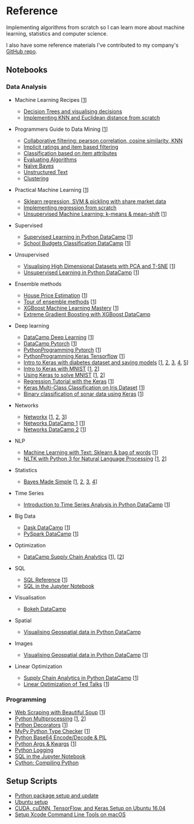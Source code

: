 # Reference
Implementing algorithms from scratch so I can learn more about machine learning, statistics and computer science.

I also have some reference materials I've contributed to my company's [GitHub repo](https://github.com/PortJacksonPartners/Training/blob/master/notebooks/exploration.ipynb).

## Notebooks

### Data Analysis
- Machine Learning Recipes [[1](https://www.youtube.com/playlist?list=PLOU2XLYxmsIIuiBfYad6rFYQU_jL2ryal)]
    - [Decision Trees and visualising decisions](notebooks/recipes/ml_recipes_1.ipynb)
    - [Implementing KNN and Euclidean distance from scratch](notebooks/recipes/ml_recipes_2.ipynb)

- Programmers Guide to Data Mining [[1](http://guidetodatamining.com/)]
    - [Collaborative filtering: pearson correlation, cosine similarity, KNN](notebooks/programmers_guide/programmers_guide_1.ipynb)
    - [Implicit ratings and item based filtering](notebooks/programmers_guide/programmers_guide_2.ipynb)
    - [Classification based on item attributes](notebooks/programmers_guide/programmers_guide_3.ipynb)
    - [Evaluating Algorithms](notebooks/programmers_guide/programmers_guide_4.ipynb)
    - [Naïve Bayes](notebooks/programmers_guide/programmers_guide_5.ipynb)
    - [Unstructured Text](notebooks/programmers_guide/programmers_guide_6.ipynb)
    - [Clustering](notebooks/programmers_guide/programmers_guide_7.ipynb)

- Practical Machine Learning [[1](https://www.youtube.com/playlist?list=PLQVvvaa0QuDfKTOs3Keq_kaG2P55YRn5v)]
    - [Sklearn regression, SVM & pickling with share market data](notebooks/practical_ml/practical_ml_1.ipynb)
    - [Implementing regression from scratch](notebooks/practical_ml/practical_ml_2.ipynb)
    - [Unsupervised Machine Learning: k-means & mean-shift](notebooks/practical_ml/unsupervised_ml.ipynb) [[1](https://pythonprogramming.net/flat-clustering-machine-learning-python-scikit-learn/)]
    
- Supervised
    - [Supervised Learning in Python DataCamp](notebooks/supervised/supervised-learning-in-python.ipynb) [[1](https://campus.datacamp.com/courses/supervised-learning-with-scikit-learn)]
    - [School Budgets Classification DataCamp](notebooks/supervised/school-budgets.ipynb) [[1](https://www.datacamp.com/courses/machine-learning-with-the-experts-school-budgets)]

- Unsupervised
    - [Visualising High Dimensional Datasets with PCA and T-SNE](notebooks/unsupervised/visualising-high-dim-datasets-pca-tsne.ipynb) [[1](https://medium.com/@luckylwk/visualising-high-dimensional-datasets-using-pca-and-t-sne-in-python-8ef87e7915b)]
    - [Unsupervised Learning in Python DataCamp](notebooks/unsupervised/unsupervised_datacamp.ipynb) [[1](https://www.datacamp.com/courses/unsupervised-learning-in-python/)]

- Ensemble methods
    - [House Price Estimation](notebooks/ensemble/house_price_estimation.ipynb) [[1](https://medium.com/@ageitgey/machine-learning-is-fun-80ea3ec3c471)]
    - [Tour of ensemble methods](notebooks/ensemble/intro_ensemble.ipynb) [[1](https://machinelearningmastery.com/)]
    - [XGBoost Machine Learning Mastery](notebooks/ensemble/intro_xgboost.ipynb) [[1](https://machinelearningmastery.com/)]
    - [Extreme Gradient Boosting with XGBoost DataCamp](notebooks/ensemble/extreme_xgboost.ipynb)

- Deep learning
    - [DataCamp Deep Learning](notebooks/deep_learning/deeplearning-datacamp.ipynb) [[1](https://www.datacamp.com/courses/deep-learning-in-python)]
    - [DataCamp Pytorch](notebooks/deep_learning/pytorch_datacamp.ipynb) [[1](https://www.datacamp.com/courses/introduction-to-deep-learning-with-pytorch)]
    - [PythonProgramming Pytorch](notebooks/deep_learning/pytorch_pythonprogramming.ipynb) [[1](https://pythonprogramming.net/introduction-deep-learning-neural-network-pytorch/)]
    - [PythonProgramming Keras Tensorflow](notebooks/deep_learning/keras_tensorflow_pythonprogramming.ipynb) [[1](https://pythonprogramming.net/introduction-deep-learning-python-tensorflow-keras/)]
    - [Intro to Keras with diabetes dataset and saving models](notebooks/deep_learning/keras_intro.ipynb) [[1](http://machinelearningmastery.com/introduction-python-deep-learning-library-keras/), [2](http://machinelearningmastery.com/tutorial-first-neural-network-python-keras/), [3](http://machinelearningmastery.com/save-load-keras-deep-learning-models/), [4](http://machinelearningmastery.com/5-step-life-cycle-neural-network-models-keras/), [5](http://machinelearningmastery.com/build-multi-layer-perceptron-neural-network-models-keras/)]
    - [Intro to Keras with MNIST](/notebooks/deep_learning/intro_keras_mnist.ipynb) [[1](https://elitedatascience.com/keras-tutorial-deep-learning-in-python), [2](http://www.pyimagesearch.com/2016/08/01/lenet-convolutional-neural-network-in-python/)]
    - [Using Keras to solve MNIST](/notebooks/deep_learning/keras_solve_mnist.ipynb) [[1](http://machinelearningmastery.com/handwritten-digit-recognition-using-convolutional-neural-networks-python-keras/), [2](http://machinelearningmastery.com/dropout-regularization-deep-learning-models-keras/)]
    - [Regression Tutorial with the Keras](/notebooks/deep_learning/keras_regression_tutorial.ipynb) [[1](http://machinelearningmastery.com/regression-tutorial-keras-deep-learning-library-python/)]
    - [Keras Multi-Class Classification on Iris Dataset](/notebooks/deep_learning/keras_iris_tutorial.ipynb) [[1](http://machinelearningmastery.com/multi-class-classification-tutorial-keras-deep-learning-library/)]
    - [Binary classification of sonar data using Keras](/notebooks/deep_learning/binary_classification_keras_sonar.ipynb) [[1](http://machinelearningmastery.com/binary-classification-tutorial-with-the-keras-deep-learning-library/)]

- Networks
    - [Networkx](notebooks/networks/intro_networks.ipynb) [[1](https://www.youtube.com/watch?v=nN84qeE0jtM), [2](https://www.youtube.com/watch?v=yMSCWLma46s&feature=youtu.be), [3](https://www.youtube.com/watch?v=1ErL1z_lKd8&feature=youtu.be)]
    - [Networks DataCamp 1](notebooks/networks/networks-datacamp-1.ipynb) [[1](https://www.datacamp.com/courses/network-analysis-in-python-part-1)]
    - [Networks DataCamp 2](notebooks/networks/networks-datacamp-2.ipynb) [[1](https://www.datacamp.com/courses/network-analysis-in-python-part-2)]

- NLP
    - [Machine Learning with Text: Sklearn & bag of words](notebooks/nlp/ml_text.ipynb) [[1](https://www.youtube.com/watch?v=vTaxdJ6VYWE)]
    - [NLTK with Python 3 for Natural Language Processing](notebooks/nlp/natural_language.ipynb) [[1](https://www.youtube.com/playlist?list=PLQVvvaa0QuDf2JswnfiGkliBInZnIC4HL), [2](https://www.youtube.com/watch?v=itKNpCPHq3I)]

- Statistics
    - [Bayes Made Simple](notebooks/statistics/bayes_simple.ipynb) [[1](https://www.youtube.com/watch?v=6GV5bTCLC8g), [2](http://greenteapress.com/wp/think-bayes/), [3](https://www.analyticsvidhya.com/blog/2016/06/bayesian-statistics-beginners-simple-english/), [4](https://www.springboard.com/blog/probability-bayes-theorem-data-science/)]
    
- Time Series
    - [Introduction to Time Series Analysis in Python DataCamp](notebooks/time_series/intro_time_series_datacamp.ipynb) [[1](https://campus.datacamp.com/courses/introduction-to-time-series-analysis-in-python/)]

- Big Data
    - [Dask DataCamp](notebooks/bigdata/datacamp-dask.ipynb) [[1](https://learn.datacamp.com/courses/parallel-computing-with-dask)]
    - [PySpark DataCamp](notebooks/bigdata/datacamp-spark.ipynb) [[1](https://learn.datacamp.com/courses/introduction-to-pyspark)]
    
- Optimization
    - [DataCamp Supply Chain Analytics](notebooks/optimization/supply_chain_optimization_datacamp.ipynb) [[1](https://learn.datacamp.com/courses/supply-chain-analytics-in-python)], [[2](https://brilliant.org/wiki/linear-programming/?fbclid=IwAR3pv1NHY5tgHClbcsEG0qGbJTgKQFaXbdX6A35O9jA4FNigAbhnUObxwPk)]

- SQL
    - [SQL Reference](notebooks/programming/sql_reference.ipynb) [[1](https://code.tutsplus.com/articles/sql-for-beginners--net-8200)]
    - [SQL in the Jupyter Notebook](notebooks/programming/ipython_sql.ipynb)

- Visualisation
    - [Bokeh DataCamp](notebooks/visualisation/bokeh_datacamp.ipynb)
    
- Spatial
    - [Visualising Geospatial data in Python DataCamp](notebooks/spatial/intro_geospatial.ipynb)

- Images
    - [Visualising Geospatial data in Python DataCamp](notebooks/image/biomed_image_datacamp.ipynb) [[1](https://www.datacamp.com/courses/biomedical-image-analysis-in-python)]
    
- Linear Optimization
    - [Supply Chain Analytics in Python DataCamp](notebooks/optimization/supply_chain_optimization_datacamp.ipynb) [[1](https://learn.datacamp.com/courses/supply-chain-analytics-in-python)]
    - [Linear Optimization of Ted Talks](notebooks/optimization/linear_optimization_ted.ipynb) [[1](https://www.analyticsvidhya.com/blog/2017/10/linear-optimization-in-python/)]

### Programming
- [Web Scraping with Beautiful Soup](notebooks/programming/beautiful_soup.ipynb) [[1](https://www.dataquest.io/blog/web-scraping-tutorial-python/)]
- [Python Multiprocessing](notebooks/programming/py_multiprocess.ipynb) [[1](https://youtu.be/oEYDqQ1pq9o), [2](https://youtu.be/kUKOEuPJXGc)]
- [Python Decorators](notebooks/programming/py_decorators.ipynb) [[1](https://www.youtube.com/watch?v=rPCeCPT-f28&list=LLuei0qkBoeOass8xV_cOrqQ&index=1)]
- [MyPy Python Type Checker](notebooks/programming/my_py.ipynb) [[1](http://mypy-lang.org/)]
- [Python Base64 Encode/Decode & PIL](notebooks/programming/py_base64.ipynb)
- [Python Args & Kwargs](notebooks/programming/args_kwargs.ipynb) [[1](https://youtu.be/gZB_ENJD34E)]
- [Python Logging](notebooks/programming/python_logging.ipynb)
- [SQL in the Jupyter Notebook](notebooks/programming/ipython_sql.ipynb)
- [Cython: Compiling Python](notebooks/programming/cy_py.ipynb)

## Setup Scripts
- [Python package setup and update](setup/python_setup.md)
- [Ubuntu setup](setup/ubuntu_setup.md)
- [CUDA, cuDNN, TensorFlow, and Keras Setup on Ubuntu 16.04](setup/cuda_tf_setup.md)
- [Setup Xcode Command Line Tools on macOS](setup/xcode_command_line.md)
